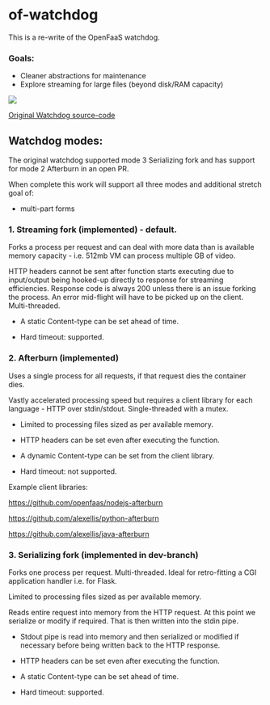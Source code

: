 # of-watchdog

This is a re-write of the OpenFaaS watchdog.

### Goals:
* Cleaner abstractions for maintenance
* Explore streaming for large files (beyond disk/RAM capacity)

![](https://camo.githubusercontent.com/61c169ab5cd01346bc3dc7a11edc1d218f0be3b4/68747470733a2f2f7062732e7477696d672e636f6d2f6d656469612f4447536344626c554941416f34482d2e6a70673a6c61726765)

[Original Watchdog source-code](https://github.com/openfaas/faas/tree/master/watchdog)

## Watchdog modes:

The original watchdog supported mode 3 Serializing fork and has support for mode 2 Afterburn in an open PR.

When complete this work will support all three modes and additional stretch goal of:

* multi-part forms

### 1. Streaming fork (implemented) - default.

Forks a process per request and can deal with more data than is available memory capacity - i.e. 512mb VM can process multiple GB of video.

HTTP headers cannot be sent after function starts executing due to input/output being hooked-up directly to response for streaming efficiencies. Response code is always 200 unless there is an issue forking the process. An error mid-flight will have to be picked up on the client. Multi-threaded.

* A static Content-type can be set ahead of time.

* Hard timeout: supported.

### 2. Afterburn (implemented)

Uses a single process for all requests, if that request dies the container dies.

Vastly accelerated processing speed but requires a client library for each language - HTTP over stdin/stdout. Single-threaded with a mutex.

* Limited to processing files sized as per available memory.

* HTTP headers can be set even after executing the function.

* A dynamic Content-type can be set from the client library.

* Hard timeout: not supported.

Example client libraries:

https://github.com/openfaas/nodejs-afterburn

https://github.com/alexellis/python-afterburn

https://github.com/alexellis/java-afterburn

### 3. Serializing fork (implemented in dev-branch)

Forks one process per request. Multi-threaded. Ideal for retro-fitting a CGI application handler i.e. for Flask.

Limited to processing files sized as per available memory.

Reads entire request into memory from the HTTP request. At this point we serialize or modify if required. That is then written into the stdin pipe.

* Stdout pipe is read into memory and then serialized or modified if necessary before being written back to the HTTP response.

* HTTP headers can be set even after executing the function.

* A static Content-type can be set ahead of time.

* Hard timeout: supported.

